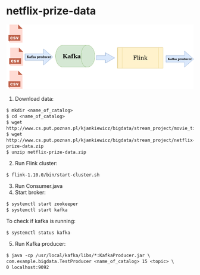 # netflix-prize-data
![alt text](https://github.com/pafffko/netflix-prize-data/blob/master/Process_diagram.png?raw=true)
1. Download data:
```
$ mkdir <name_of_catalog>
$ cd <name_of_catalog>
$ wget http://www.cs.put.poznan.pl/kjankiewicz/bigdata/stream_project/movie_titles.csv
$ wget http://www.cs.put.poznan.pl/kjankiewicz/bigdata/stream_project/netflix-prize-data.zip
$ unzip netflix-prize-data.zip
```
2. Run Flink cluster:
```
$ flink-1.10.0/bin/start-cluster.sh
```
3. Run Consumer.java
4. Start broker:
```
$ systemctl start zookeeper
$ systemctl start kafka
```
To check if kafka is running:
```
$ systemctl status kafka
```
5. Run Kafka producer:
```
$ java -cp /usr/local/kafka/libs/*:KafkaProducer.jar \
com.example.bigdata.TestProducer <name_of_catalog> 15 <topic> \
0 localhost:9092
```
